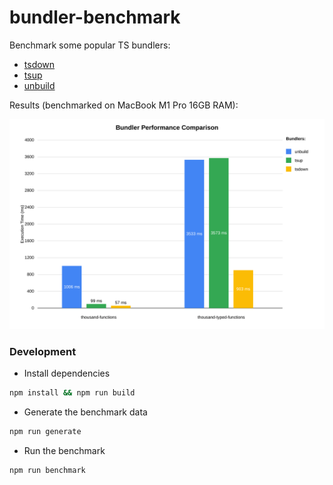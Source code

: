 # bundler-benchmark

Benchmark some popular TS bundlers:
- [tsdown](https://tsdown.dev/)
- [tsup](https://tsup.egoist.dev/)
- [unbuild](https://github.com/unjs/unbuild)

Results (benchmarked on MacBook M1 Pro 16GB RAM):

<img src="results/bundler-performance-comparison.svg" alt="Benchmark Results" width="600"/>


### Development

- Install dependencies
```bash
npm install && npm run build
```
- Generate the benchmark data
```bash
npm run generate
```
- Run the benchmark
```bash
npm run benchmark
```
